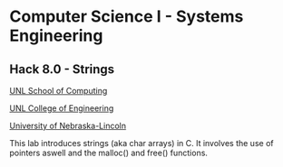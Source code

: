 # Computer Science I - Systems Engineering
## Hack 8.0 - Strings

[UNL School of Computing](https://computing.unl.edu)

[UNL College of Engineering](https://engineering.unl.edu/)

[University of Nebraska-Lincoln](https://unl.edu)


This lab introduces strings (aka char arrays) in C. It involves the use of pointers aswell and the malloc() and free() functions.
